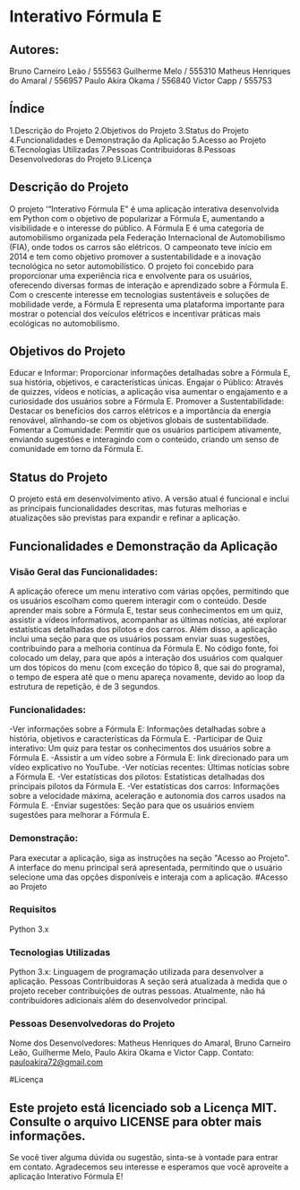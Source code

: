 # Interativo Fórmula E

## Autores:

Bruno Carneiro Leão / 555563
Guilherme Melo / 555310 
Matheus Henriques do Amaral / 556957
Paulo Akira Okama / 556840
Victor Capp / 555753

## Índice

1.Descrição do Projeto
2.Objetivos do Projeto
3.Status do Projeto
4.Funcionalidades e Demonstração da Aplicação
5.Acesso ao Projeto
6.Tecnologias Utilizadas
7.Pessoas Contribuidoras
8.Pessoas Desenvolvedoras do Projeto
9.Licença

## Descrição do Projeto

O projeto ‘“Interativo Fórmula E" é uma aplicação interativa desenvolvida em Python com o objetivo de popularizar a Fórmula E, aumentando a visibilidade e o interesse do público. A Fórmula E é uma categoria de automobilismo organizada pela Federação Internacional de Automobilismo (FIA), onde todos os carros são elétricos. O campeonato teve início em 2014 e tem como objetivo promover a sustentabilidade e a inovação tecnológica no setor automobilístico.
O projeto foi concebido para proporcionar uma experiência rica e envolvente para os usuários, oferecendo diversas formas de interação e aprendizado sobre a Fórmula E. Com o crescente interesse em tecnologias sustentáveis e soluções de mobilidade verde, a Fórmula E representa uma plataforma importante para mostrar o potencial dos veículos elétricos e incentivar práticas mais ecológicas no automobilismo.

## Objetivos do Projeto

Educar e Informar: Proporcionar informações detalhadas sobre a Fórmula E, sua história, objetivos, e características únicas.
Engajar o Público: Através de quizzes, vídeos e notícias, a aplicação visa aumentar o engajamento e a curiosidade dos usuários sobre a Fórmula E.
Promover a Sustentabilidade: Destacar os benefícios dos carros elétricos e a importância da energia renovável, alinhando-se com os objetivos globais de sustentabilidade.
Fomentar a Comunidade: Permitir que os usuários participem ativamente, enviando sugestões e interagindo com o conteúdo, criando um senso de comunidade em torno da Fórmula E.

## Status do Projeto

O projeto está em desenvolvimento ativo. A versão atual é funcional e inclui as principais funcionalidades descritas, mas futuras melhorias e atualizações são previstas para expandir e refinar a aplicação.

## Funcionalidades e Demonstração da Aplicação

### Visão Geral das Funcionalidades:

A aplicação oferece um menu interativo com várias opções, permitindo que os usuários escolham como querem interagir com o conteúdo. Desde aprender mais sobre a Fórmula E, testar seus conhecimentos em um quiz, assistir a vídeos informativos, acompanhar as últimas notícias, até explorar estatísticas detalhadas dos pilotos e dos carros. Além disso, a aplicação inclui uma seção para que os usuários possam enviar suas sugestões, contribuindo para a melhoria contínua da Fórmula E. 
No código fonte, foi colocado um delay, para que após a interação dos usuários com qualquer um dos tópicos do menu (com exceção do tópico 8, que sai do programa), o tempo de espera até que o menu apareça novamente, devido ao loop da estrutura de repetição, é de 3 segundos.

### Funcionalidades:

-Ver informações sobre a Fórmula E: Informações detalhadas sobre a história, objetivos e características da Fórmula E.
-Participar de Quiz interativo: Um quiz para testar os conhecimentos dos usuários sobre a Fórmula E.
-Assistir a um vídeo sobre a Fórmula E: link direcionado para um vídeo explicativo no YouTube.
-Ver notícias recentes: Últimas notícias sobre a Fórmula E.
-Ver estatísticas dos pilotos: Estatísticas detalhadas dos principais pilotos da Fórmula E.
-Ver estatísticas dos carros: Informações sobre a velocidade máxima, aceleração e autonomia dos carros usados na Fórmula E.
-Enviar sugestões: Seção para que os usuários enviem sugestões para melhorar a Fórmula E.

### Demonstração:

Para executar a aplicação, siga as instruções na seção "Acesso ao Projeto". A interface do menu principal será apresentada, permitindo que o usuário selecione uma das opções disponíveis e interaja com a aplicação.
#Acesso ao Projeto

### Requisitos

Python 3.x

### Tecnologias Utilizadas

Python 3.x: Linguagem de programação utilizada para desenvolver a aplicação.
Pessoas Contribuidoras
A seção será atualizada à medida que o projeto receber contribuições de outras pessoas. Atualmente, não há contribuidores adicionais além do desenvolvedor principal.

### Pessoas Desenvolvedoras do Projeto

Nome dos Desenvolvedores: Matheus Henriques do Amaral, Bruno Carneiro Leão, Guilherme Melo, Paulo Akira Okama e Victor Capp.
Contato: pauloakira72@gmail.com

#Licença

Este projeto está licenciado sob a Licença MIT. Consulte o arquivo LICENSE para obter mais informações.
--------------------------------------------------------------------------------------------------------------------------------------------------------------------
Se você tiver alguma dúvida ou sugestão, sinta-se à vontade para entrar em contato. Agradecemos seu interesse e esperamos que você aproveite a aplicação Interativo Fórmula E!


